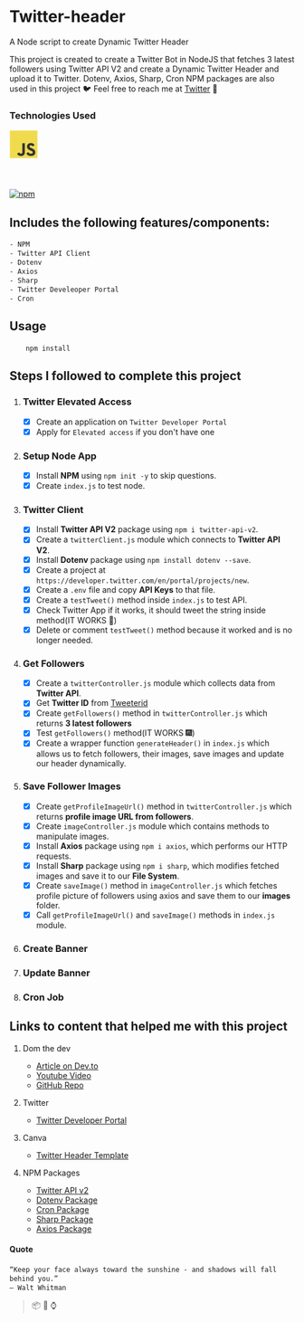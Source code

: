 # Twitter-header
A Node script to create Dynamic Twitter Header


<!-- ![This is an image](https://github.com/hmjatt/hmjatt.github.io/blob/master/images/battleship/Page-1%20updated.png) -->


This project is created to create a Twitter Bot in NodeJS that fetches 3 latest followers using Twitter API V2 and create a Dynamic Twitter Header and upload it to Twitter. Dotenv, Axios, Sharp, Cron NPM packages are also used in this project :bird: Feel free to reach me at [Twitter](https://twitter.com/hmjatt/) :robot:



### Technologies Used

<a href="https://developer.mozilla.org/en-US/docs/Web/JavaScript" target="_blank" rel="noreferrer"> <img src="https://raw.githubusercontent.com/devicons/devicon/master/icons/javascript/javascript-original.svg" alt="javascript" width="50" height="50"/> </a> 
 <!-- &emsp;   <a href="https://babeljs.io/" target="_blank" rel="noreferrer"> <img src="https://upload.wikimedia.org/wikipedia/commons/0/02/Babel_Logo.svg" alt="babel" width="50" height="50"/> </a>  &emsp;   <a href="https://jestjs.io/" target="_blank" rel="noreferrer"> <img src="https://jestjs.io/img/jest.png" alt="jest" width="50" height="50"/> </a>  &emsp;  <a href="https://webpack.js.org/" target="_blank" rel="noreferrer"> <img style="margin-top:40px;" src="https://raw.githubusercontent.com/webpack/media/master/logo/logo-on-dark-bg.svg" alt="webpack" width="120" height="70"/> </a> -->
   &emsp;   
<a href="https://www.npmjs.com/" target="_blank" rel="noreferrer"> <img style="margin-top:20px;" src="https://raw.githubusercontent.com/npm/logos/master/npm%20logo/npm-logo-red.svg" alt="npm" width="50" height="50"/> </a>


## Includes the following features/components:

	- NPM
	- Twitter API Client
	- Dotenv
	- Axios
	- Sharp
	- Twitter Develeoper Portal
	- Cron

## Usage

```
	npm install

```

	
## Steps I followed to complete this project

1. ### Twitter Elevated Access
	- [x] Create an application on `Twitter Developer Portal`
	- [x] Apply for `Elevated access` if you don't have one

2. ### Setup Node App
	- [x] Install **NPM** using `npm init -y` to skip questions.
	- [x] Create `index.js` to test node.
	
3. ### Twitter Client
	- [x] Install **Twitter API V2** package using `npm i twitter-api-v2`.
	- [x] Create a `twitterClient.js` module which connects to **Twitter API V2**.
	- [x] Install **Dotenv** package using `npm install dotenv --save`.
	- [x] Create a project at `https://developer.twitter.com/en/portal/projects/new`.
	- [x] Create a `.env` file and copy **API Keys** to that file.
	- [x] Create a `testTweet()` method inside `index.js` to test API.
	- [x] Check Twitter App if it works, it should tweet the string inside method(IT WORKS :tada:)
	- [x] Delete or comment `testTweet()` method because it worked and is no longer needed.

4. ### Get Followers
	- [x] Create a `twitterController.js` module which collects data from **Twitter API**.
	- [x] Get **Twitter ID** from [Tweeterid](https://tweeterid.com/)
	- [x] Create `getFollowers()` method in `twitterController.js` which returns **3 latest followers**
	- [x] Test `getFollowers()` method(IT WORKS :fireworks:)
	- [x] Create a wrapper function `generateHeader()` in `index.js` which allows us to fetch followers, their images, save images and update our header dynamically.

5. ### Save Follower Images
	- [x] Create `getProfileImageUrl()` method in `twitterController.js` which returns **profile image URL from followers**.
	- [x] Create `imageController.js` module which contains methods to manipulate images.
	- [x] Install **Axios** package using `npm i axios`, which performs our HTTP requests.
	- [x] Install **Sharp** package using `npm i sharp`, which modifies fetched images and save it to our **File System**.
	- [x] Create `saveImage()` method in `imageController.js` which fetches profile picture of followers using axios and save them to our **images** folder.
	- [x] Call `getProfileImageUrl()` and `saveImage()` methods in `index.js` module.
	<!-- - [x] Test `generateHeader()` wrapper function(IT WORKS :fireworks:) -->

6. ### Create Banner

7. ### Update Banner

8. ### Cron Job



## Links to content that helped me with this project

1. Dom the dev
	- [Article on Dev.to](https://dev.to/dom_the_dev/build-an-automatically-updating-twitter-header-with-nodejs-and-twitter-api-2g2d)
	- [Youtube Video](https://www.youtube.com/watch?v=jl9OKxoqVcA)
	- [GitHub Repo](https://github.com/dom-the-dev/twitter-banner)

2. Twitter
	- [Twitter Developer Portal](https://developer.twitter.com/en/portal/dashboard)
	
3. Canva
	- [Twitter Header Template](https://www.canva.com/twitter/templates/headers/)

4. NPM Packages
	- [Twitter API v2](https://www.npmjs.com/package/twitter-api-v2)
	- [Dotenv Package](https://www.npmjs.com/package/dotenv)
	- [Cron Package](https://www.npmjs.com/package/cron)
	- [Sharp Package](https://www.npmjs.com/package/sharp)
	- [Axios Package](https://www.npmjs.com/package/axios)




#### Quote

    “Keep your face always toward the sunshine - and shadows will fall behind you.”
    — Walt Whitman
>  	
> :package: :yarn: :watch: